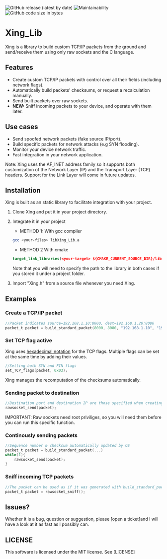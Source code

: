 
![GitHub release (latest by date)](https://img.shields.io/github/v/release/h3xduck/Xing_Lib)
![Maintainability](https://img.shields.io/static/v1?label=maintainability&message=B&color=green)
![GitHub code size in bytes](https://img.shields.io/github/languages/code-size/h3xduck/Xing_Lib)


# Xing_Lib

Xing is a library to build custom TCP/IP packets from the ground and send/receive them using only raw sockets and the C language.

## Features
* Create custom TCP/IP packets with control over all their fields (including network flags).
* Automatically build packets' checksums, or request a recalculation manually.
* Send built packets over raw sockets.
* **NEW:** Sniff incoming packets to your device, and operate with them later.

## Use cases

* Send spoofed network packets (fake source IP/port).
* Build specific packets for network attacks (e.g SYN flooding).
* Monitor your device network traffic.
* Fast integration in your network application.
  
  
Note: Xing uses the AF_INET address family so it supports both customization of the Network Layer (IP) and the Transport Layer (TCP) headers. Support for the Link Layer will come in future updates.



## Installation
Xing is built as an static library to facilitate integration with your project. 
1.  Clone Xing and put it in your project directory.
2.  Integrate it in your project
    *  METHOD 1: With gcc compiler
    ```sh
    gcc <your-files> libXing_Lib.a
    ```

    * METHOD 2 With cmake
    ```cmake
    target_link_libraries(<your-target> ${CMAKE_CURRENT_SOURCE_DIR}/libXing_Lib.a)
    ```
    Note that you will need to specify the path to the library in both cases if you stored it under a project folder.
3. Import "Xing.h" from a source file whenever you need Xing.

## Examples
### Create a TCP/IP packet
```c
//Packet indicates source=192.168.1.10:8000, dest=192.168.1.20:8080
packet_t packet = build_standard_packet(8000, 8080, "192.168.1.10", "192.168.1.20", 4096, "MyMessage");
```

### Set TCP flag active
Xing uses [hexadecimal notation](https://synfinner.blog/tcp-flags-hex-values) for the TCP flags. Multiple flags can be set at the same time by adding their values.
```c
//Setting both SYN and FIN flags
set_TCP_flags(packet, 0x03);
```
Xing manages the recomputation of the checksums automatically.

### Sending packet to destination
```c
//Destination port and destination IP are those specified when creating the packet.
rawsocket_send(packet);
```
IMPORTANT: Raw sockets need root priviliges, so you will need them before you can run this specific function.
### Continously sending packets
```c
//Sequence number & checksum automatically updated by OS
packet_t packet = build_standard_packet(...)
while(1){
    rawsocket_send(packet);
}
```

### Sniff incoming TCP packets
```c
//The packet can be used as if it was generated with build_standard_packet()
packet_t packet = rawsocket_sniff();
```

## Issues?
Whether it is a bug, question or suggestion, please [open a ticket]and I will have a look at it as fast as I possibly can.
## LICENSE
This software is licensed under the MIT license. See [LICENSE]




